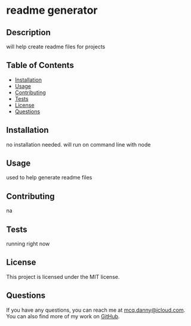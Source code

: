 
# readme generator

## Description
will help create readme files for projects

## Table of Contents
- [Installation](#installation)
- [Usage](#usage)
- [Contributing](#contributing)
- [Tests](#tests)
- [License](#license)
- [Questions](#questions)

## Installation
no installation needed. will run on command line with node

## Usage
used to help generate readme files

## Contributing
na

## Tests
running right now

## License
This project is licensed under the MIT license.

## Questions
If you have any questions, you can reach me at [mcq.danny@icloud.com](mailto:mcq.danny@icloud.com). You can also find more of my work on [GitHub](https://github.com/dannymcq2).
